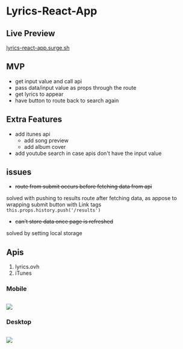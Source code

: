 # Lyrics-React-App
## Live Preview
[lyrics-react-app.surge.sh](http://lyrics-react-app.surge.sh)

## MVP
* get input value and call api
* pass data/input value as props through the route
* get lyrics to appear
* have button to route back to search again

## Extra Features
* add itunes api
  * add song preview
  * add album cover
* add youtube search in case apis don't have the input value

## issues
* <del>route from submit occurs before fetching data from api</del>

solved with pushing to results route after fetching data, as appose to wrapping submit button with Link tags 
```this.props.history.push('/results')```

* <del>can't store data once page is refreshed</del>

solved by setting local storage

## Apis
1. lyrics.ovh
2. iTunes

### Mobile
## ![](https://res.cloudinary.com/dg98/image/upload/c_limit,w_569/v1564751216/Screen_Shot_2019-08-02_at_9.06.03_AM.png)

### Desktop
## ![](https://res.cloudinary.com/dg98/image/upload/c_limit,w_681/v1564751398/Screen_Shot_2019-08-02_at_9.08.49_AM.png)
